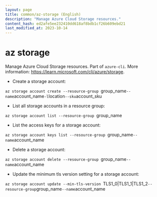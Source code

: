 ```yaml
---
layout: page
title: common/az-storage (English)
description: "Manage Azure Cloud Storage resources."
content_hash: ed2afe5ee232410dd618af8bdb1cf26b609ebd21
last_modified_at: 2023-10-14
---
```

# az storage

Manage Azure Cloud Storage resources.
Part of `azure-cli`.
More information: <https://learn.microsoft.com/cli/azure/storage>.

- Create a storage account:

`az storage account create --resource-group `<span class="tldr-var badge badge-pill bg-dark-lm bg-white-dm text-white-lm text-dark-dm font-weight-bold">group_name</span>` --name `<span class="tldr-var badge badge-pill bg-dark-lm bg-white-dm text-white-lm text-dark-dm font-weight-bold">account_name</span>` -l `<span class="tldr-var badge badge-pill bg-dark-lm bg-white-dm text-white-lm text-dark-dm font-weight-bold">location</span>` --sku `<span class="tldr-var badge badge-pill bg-dark-lm bg-white-dm text-white-lm text-dark-dm font-weight-bold">account_sku</span>

- List all storage accounts in a resource group:

`az storage account list --resource-group `<span class="tldr-var badge badge-pill bg-dark-lm bg-white-dm text-white-lm text-dark-dm font-weight-bold">group_name</span>

- List the access keys for a storage account:

`az storage account keys list --resource-group `<span class="tldr-var badge badge-pill bg-dark-lm bg-white-dm text-white-lm text-dark-dm font-weight-bold">group_name</span>` --name `<span class="tldr-var badge badge-pill bg-dark-lm bg-white-dm text-white-lm text-dark-dm font-weight-bold">account_name</span>

- Delete a storage account:

`az storage account delete --resource-group `<span class="tldr-var badge badge-pill bg-dark-lm bg-white-dm text-white-lm text-dark-dm font-weight-bold">group_name</span>` --name `<span class="tldr-var badge badge-pill bg-dark-lm bg-white-dm text-white-lm text-dark-dm font-weight-bold">account_name</span>

- Update the minimum tls version setting for a storage account:

`az storage account update --min-tls-version `<span class="tldr-var badge badge-pill bg-dark-lm bg-white-dm text-white-lm text-dark-dm font-weight-bold">TLS1_0|TLS1_1|TLS1_2</span>` --resource-group `<span class="tldr-var badge badge-pill bg-dark-lm bg-white-dm text-white-lm text-dark-dm font-weight-bold">group_name</span>` --name `<span class="tldr-var badge badge-pill bg-dark-lm bg-white-dm text-white-lm text-dark-dm font-weight-bold">account_name</span>
